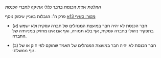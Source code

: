 *החלטת ועדת הכנסת בדבר כללי אתיקה לחברי הכנסת*

[מקור: סעיף 13א](https://he.wikisource.org/wiki/%D7%9B%D7%9C%D7%9C%D7%99_%D7%90%D7%AA%D7%99%D7%A7%D7%94_%D7%9C%D7%97%D7%91%D7%A8%D7%99_%D7%94%D7%9B%D7%A0%D7%A1%D7%AA#%D7%A4%D7%A8%D7%A7_%D7%96#סעיף_13א)
פרק ה׳: הגבלות בעניין עיסוק נוסף

- (א) חבר הכנסת לא יהיה חבר במועצת המנהלים של חברה עסקית ולא ישמש בתפקיד ניהולי בחברה עסקית, אף בלא תמורה, ואף אם אינו מחזיק במניותיה של החברה.

- (ב) חבר הכנסת לא יהיה חבר במועצת המנהלים של תאגיד שהוקם לפי חוק או של גוף ממשלתי.